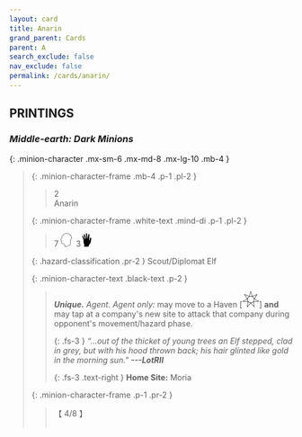 ```yaml
---
layout: card
title: Anarin
grand_parent: Cards
parent: A
search_exclude: false
nav_exclude: false
permalink: /cards/anarin/
---
```


## PRINTINGS


### _Middle-earth: Dark Minions_

{: .minion-character .mx-sm-6 .mx-md-8 .mx-lg-10 .mb-4 }
> {: .minion-character-frame .mb-4 .p-1 .pl-2 }
> > <div class="hazard-mp">2</div>
> > <div class="card-name">Anarin</div>
>
> {: .minion-character-frame .white-text .mind-di .p-1 .pl-2 }
> > 7 ![](/assets/images/mind.svg)&ensp;3![](/assets/images/di.svg)
>
> {: .hazard-classification .pr-2 }
> Scout/Diplomat Elf
>
> {: .minion-character-text .black-text .p-2 }
> > _**Unique.**_ _Agent._ _Agent only:_ may move to a Haven \[![](/assets/images/free-haven.svg)] **and** may tap at a company's new site to attack that company during opponent's movement/hazard phase. 
> > 
> > {: .fs-3 } 
> > _“...out of the thicket of young trees an Elf stepped, clad in grey, but with his hood thrown back; his hair glinted like gold in the morning sun."_ ***---&#65279;LotRII***  
> > 
> > {: .fs-3 .text-right } 
> > **Home Site:** Moria 
>
> {: .minion-character-frame .p-1 .pr-2 }
> > <div class="card-shield">【 4/8 】</div>
> > <div class="card-corruption-white">&nbsp;</div>

